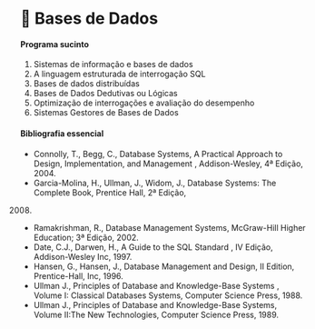 # 📓 Bases de Dados

#### Programa sucinto

1. Sistemas de informação e bases de dados
2. A linguagem estruturada de interrogação SQL
3. Bases de dados distribuídas
4. Bases de Dados Dedutivas ou Lógicas
5. Optimização de interrogações e avaliação do desempenho
6. Sistemas Gestores de Bases de Dados

#### Bibliografia essencial

- Connolly, T., Begg, C., Database Systems, A Practical Approach to Design, Implementation, and
Management , Addison-Wesley, 4ª Edição, 2004.
- Garcia-Molina, H., Ullman, J., Widom, J., Database Systems: The Complete Book, Prentice Hall, 2ª Edição,
2008.
- Ramakrishman, R., Database Management Systems, McGraw-Hill Higher Education;
3ª Edição, 2002.
- Date, C.J., Darwen, H., A Guide to the SQL Standard , IV Edição, Addison-Wesley Inc, 1997.
- Hansen, G., Hansen, J., Database Management and Design, II Edition, Prentice-Hall, Inc, 1996.
- Ullman J., Principles of Database and Knowledge-Base Systems , Volume
I: Classical Databases Systems, Computer Science Press, 1988.
- Ullman J., Principles of Database and Knowledge-Base Systems, Volume II:The New
Technologies, Computer Science Press, 1989.

